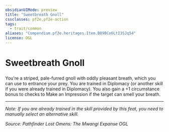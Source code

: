 ```yaml
---
obsidianUIMode: preview
title: "Sweetbreath Gnoll"
cssclasses: pf2e,pf2e-action
tags:
  - trait/common
aliases: "Compendium.pf2e.heritages.Item.B89BCo6LtI3SJq54"
license: OGL
---
```

# Sweetbreath Gnoll

### 






You're a striped, pale-furred gnoll with oddly pleasant breath, which you can use to entrance your prey. You are trained in Diplomacy (or another skill if you were already trained in Diplomacy). You also gain a +1 circumstance bonus to checks to Make an Impression if the target can smell your breath.

* * *

_Note: If you are already trained in the skill provided by this feat, you need to manually select an alternative skill._

*Source: Pathfinder Lost Omens: The Mwangi Expanse*
*OGL*